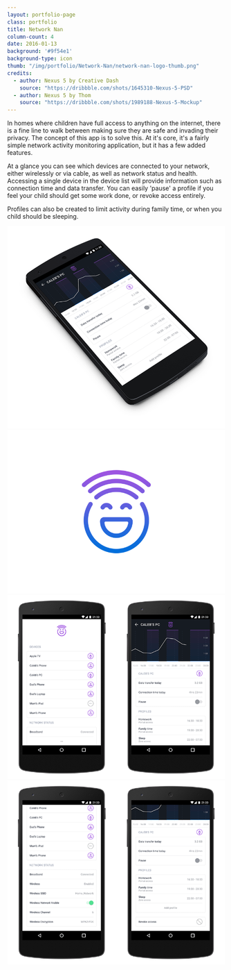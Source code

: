 ```yaml
---
layout: portfolio-page
class: portfolio
title: Network Nan
column-count: 4
date: 2016-01-13
background: '#9f54e1'
background-type: icon
thumb: "/img/portfolio/Network-Nan/network-nan-logo-thumb.png"
credits:
  - author: Nexus 5 by Creative Dash
    source: "https://dribbble.com/shots/1645310-Nexus-5-PSD"
  - author: Nexus 5 by Thom
    source: "https://dribbble.com/shots/1989188-Nexus-5-Mockup"
---
```


In homes where children have full access to anything on the internet, there is a fine line to walk between making sure they are safe and invading their privacy. The concept of this app is to solve this. At it's core, it's a fairly simple network activity monitoring application, but it has a few added features.

At a glance you can see which devices are connected to your network, either wirelessly or via cable, as well as network status and health. Accessing a single device in the device list will provide information such as connection time and data transfer. You can easily 'pause' a profile if you feel your child should get some work done, or revoke access entirely.

Profiles can also be created to limit activity during family time, or when you child should be sleeping.

<img class="fluid" src="/img/portfolio/Network-Nan/network-nan-beauty.png">
<img class="fluid" src="/img/portfolio/Network-Nan/network-nan-logo.png">
<img class="fluid" src="/img/portfolio/Network-Nan/network-nan-detail-1.png">
<img class="fluid" src="/img/portfolio/Network-Nan/network-nan-detail-2.png">